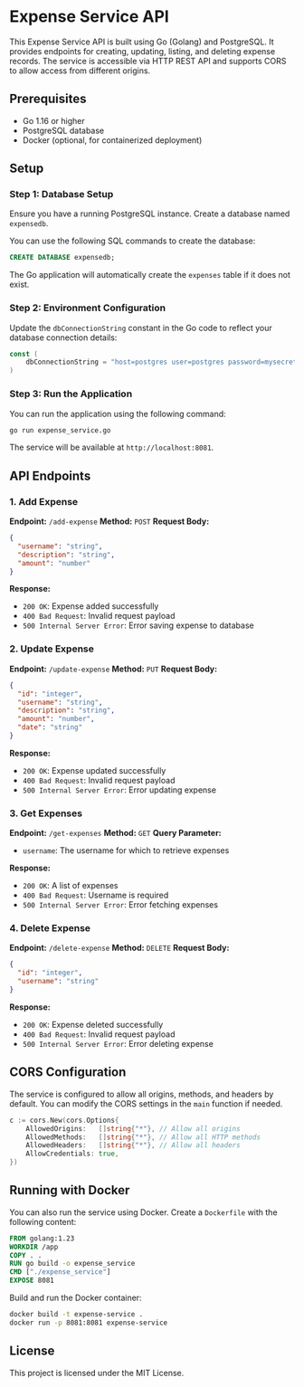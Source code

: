# Expense Service API

This Expense Service API is built using Go (Golang) and PostgreSQL. It provides endpoints for creating, updating, listing, and deleting expense records. The service is accessible via HTTP REST API and supports CORS to allow access from different origins.

## Prerequisites

- Go 1.16 or higher
- PostgreSQL database
- Docker (optional, for containerized deployment)

## Setup

### Step 1: Database Setup

Ensure you have a running PostgreSQL instance. Create a database named `expensedb`.

You can use the following SQL commands to create the database:

```sql
CREATE DATABASE expensedb;
```

The Go application will automatically create the `expenses` table if it does not exist.

### Step 2: Environment Configuration

Update the `dbConnectionString` constant in the Go code to reflect your database connection details:

```go
const (
    dbConnectionString = "host=postgres user=postgres password=mysecretpassword dbname=expensedb sslmode=disable"
)
```

### Step 3: Run the Application

You can run the application using the following command:

```sh
go run expense_service.go
```

The service will be available at `http://localhost:8081`.

## API Endpoints

### 1. Add Expense

**Endpoint:** `/add-expense`
**Method:** `POST`
**Request Body:**

```json
{
  "username": "string",
  "description": "string",
  "amount": "number"
}
```

**Response:**
- `200 OK`: Expense added successfully
- `400 Bad Request`: Invalid request payload
- `500 Internal Server Error`: Error saving expense to database

### 2. Update Expense

**Endpoint:** `/update-expense`
**Method:** `PUT`
**Request Body:**

```json
{
  "id": "integer",
  "username": "string",
  "description": "string",
  "amount": "number",
  "date": "string"
}
```

**Response:**
- `200 OK`: Expense updated successfully
- `400 Bad Request`: Invalid request payload
- `500 Internal Server Error`: Error updating expense

### 3. Get Expenses

**Endpoint:** `/get-expenses`
**Method:** `GET`
**Query Parameter:**

- `username`: The username for which to retrieve expenses

**Response:**
- `200 OK`: A list of expenses
- `400 Bad Request`: Username is required
- `500 Internal Server Error`: Error fetching expenses

### 4. Delete Expense

**Endpoint:** `/delete-expense`
**Method:** `DELETE`
**Request Body:**

```json
{
  "id": "integer",
  "username": "string"
}
```

**Response:**
- `200 OK`: Expense deleted successfully
- `400 Bad Request`: Invalid request payload
- `500 Internal Server Error`: Error deleting expense

## CORS Configuration

The service is configured to allow all origins, methods, and headers by default. You can modify the CORS settings in the `main` function if needed.

```go
c := cors.New(cors.Options{
    AllowedOrigins:   []string{"*"}, // Allow all origins
    AllowedMethods:   []string{"*"}, // Allow all HTTP methods
    AllowedHeaders:   []string{"*"}, // Allow all headers
    AllowCredentials: true,
})
```

## Running with Docker

You can also run the service using Docker. Create a `Dockerfile` with the following content:

```dockerfile
FROM golang:1.23
WORKDIR /app
COPY . .
RUN go build -o expense_service
CMD ["./expense_service"]
EXPOSE 8081
```

Build and run the Docker container:

```sh
docker build -t expense-service .
docker run -p 8081:8081 expense-service
```

## License

This project is licensed under the MIT License.

